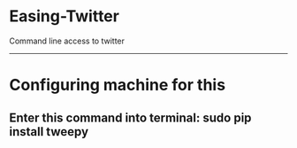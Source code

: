 # Easing-Twitter
Command line access to twitter

--------------------------------------------------------------------------------------
# Configuring machine for this
Enter this command into terminal: sudo pip install tweepy
--------------------------------------------------------------------------------------